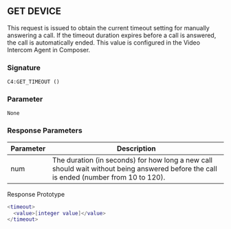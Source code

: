 ## GET DEVICE

This request is issued to obtain the current timeout setting for manually answering a call.  If the timeout duration expires before a call is answered, the call is automatically ended.  This value is configured in the Video Intercom Agent in Composer.


### Signature

`C4:GET_TIMEOUT ()`


### Parameter

`None`


### Response Parameters

| Parameter | Description |
| --- | --- |
| num | The duration (in seconds) for how long a new call should wait without being answered before the call is ended (number from 10 to 120). |


Response Prototype

```lua
<timeout>
  <value>[integer value]</value>
</timeout>
```

